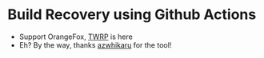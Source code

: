 # Build Recovery using Github Actions

- Support OrangeFox, [TWRP](https://github.com/azwhikaru/Action-TWRP-Builder) is here
- Eh?
By the way, thanks [azwhikaru](https://github.com/azwhikaru) for the tool!
